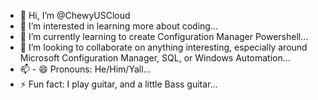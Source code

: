 - 👋 Hi, I’m @ChewyUSCloud
- 👀 I’m interested in learning more about coding...
- 🌱 I’m currently learning to create Configuration Manager Powershell...
- 💞️ I’m looking to collaborate on anything interesting, especially around Microsoft Configuration Manager, SQL, or Windows Automation...
- 📫 - 😄 Pronouns: He/Him/Yall...
- ⚡ Fun fact: I play guitar, and a little Bass guitar...

<!---
ChewyUSCloud/ChewyUSCloud is a ✨ special ✨ repository because its `README.md` (this file) appears on your GitHub profile.
You can click the Preview link to take a look at your changes.
--->
